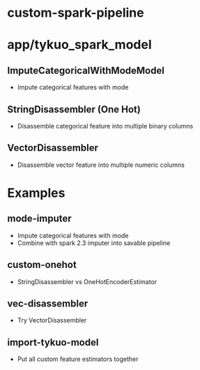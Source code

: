# custom-spark-pipeline

# app/tykuo_spark_model
## ImputeCategoricalWithModeModel
* Impute categorical features with mode

## StringDisassembler (One Hot)
* Disassemble categorical feature into multiple binary columns 

## VectorDisassembler
* Disassemble vector feature into multiple numeric columns 

# Examples
## mode-imputer
* Impute categorical features with mode
* Combine with spark 2.3 imputer into savable pipeline

## custom-onehot
* StringDisassembler vs OneHotEncoderEstimator

## vec-disassembler
* Try VectorDisassembler

## import-tykuo-model
* Put all custom feature estimators together

